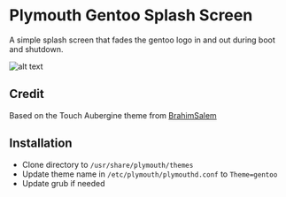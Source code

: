 # Plymouth Gentoo Splash Screen
A simple splash screen that fades the gentoo logo in and out during boot and shutdown.

![alt text](https://imgur.com/9x13oeQ.png "Boot Logo")

## Credit
Based on the Touch Aubergine theme from [BrahimSalem](https://www.pling.com/u/brahimsalem/)

## Installation
- Clone directory to `/usr/share/plymouth/themes`
- Update theme name in `/etc/plymouth/plymouthd.conf` to `Theme=gentoo`
- Update grub if needed
